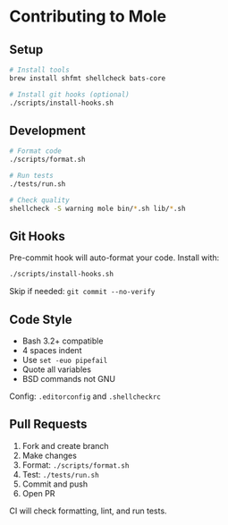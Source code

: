 # Contributing to Mole

## Setup

```bash
# Install tools
brew install shfmt shellcheck bats-core

# Install git hooks (optional)
./scripts/install-hooks.sh
```

## Development

```bash
# Format code
./scripts/format.sh

# Run tests
./tests/run.sh

# Check quality
shellcheck -S warning mole bin/*.sh lib/*.sh
```

## Git Hooks

Pre-commit hook will auto-format your code. Install with:

```bash
./scripts/install-hooks.sh
```

Skip if needed: `git commit --no-verify`

## Code Style

- Bash 3.2+ compatible
- 4 spaces indent
- Use `set -euo pipefail`
- Quote all variables
- BSD commands not GNU

Config: `.editorconfig` and `.shellcheckrc`

## Pull Requests

1. Fork and create branch
2. Make changes
3. Format: `./scripts/format.sh`
4. Test: `./tests/run.sh`
5. Commit and push
6. Open PR

CI will check formatting, lint, and run tests.
